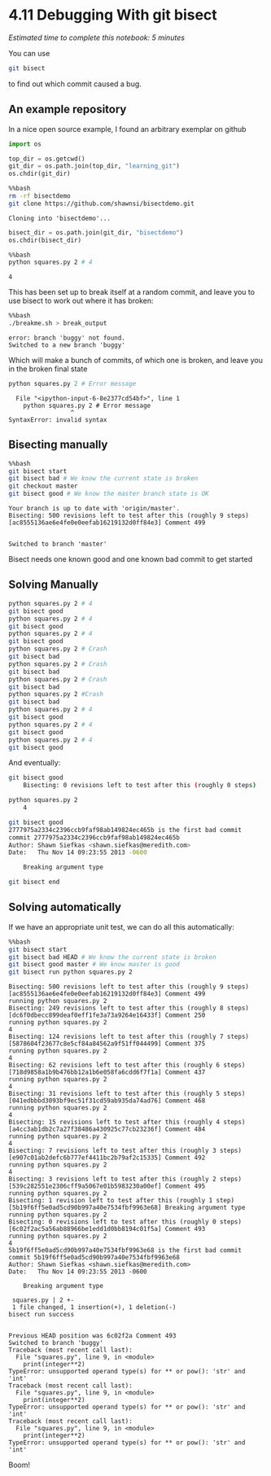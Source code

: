 # 4.11 Debugging With git bisect


*Estimated time to complete this notebook: 5 minutes*

You can use

``` bash
git bisect
```

to find out which commit caused a bug.

## An example repository

In a nice open source example, I found an arbitrary exemplar on github


```python
import os

top_dir = os.getcwd()
git_dir = os.path.join(top_dir, "learning_git")
os.chdir(git_dir)
```


```bash
%%bash
rm -rf bisectdemo
git clone https://github.com/shawnsi/bisectdemo.git
```

    Cloning into 'bisectdemo'...



```python
bisect_dir = os.path.join(git_dir, "bisectdemo")
os.chdir(bisect_dir)
```


```bash
%%bash
python squares.py 2 # 4
```

    4


This has been set up to break itself at a random commit, and leave you to use
bisect to work out where it has broken:


```bash
%%bash
./breakme.sh > break_output
```

    error: branch 'buggy' not found.
    Switched to a new branch 'buggy'


Which will make a bunch of commits, of which one is broken, and leave you in the broken final state


```python
python squares.py 2 # Error message
```


      File "<ipython-input-6-8e2377cd54bf>", line 1
        python squares.py 2 # Error message
                     ^
    SyntaxError: invalid syntax



## Bisecting manually


```bash
%%bash
git bisect start
git bisect bad # We know the current state is broken
git checkout master
git bisect good # We know the master branch state is OK
```

    Your branch is up to date with 'origin/master'.
    Bisecting: 500 revisions left to test after this (roughly 9 steps)
    [ac8555136ae6e4fe0e0eefab16219132d0ff84e3] Comment 499


    Switched to branch 'master'


Bisect needs one known good and one known bad commit to get started

## Solving Manually

``` bash
python squares.py 2 # 4
git bisect good
python squares.py 2 # 4
git bisect good
python squares.py 2 # 4
git bisect good
python squares.py 2 # Crash
git bisect bad
python squares.py 2 # Crash
git bisect bad
python squares.py 2 # Crash
git bisect bad
python squares.py 2 #Crash
git bisect bad
python squares.py 2 # 4
git bisect good
python squares.py 2 # 4
git bisect good
python squares.py 2 # 4
git bisect good
```


And eventually:

``` bash
git bisect good
    Bisecting: 0 revisions left to test after this (roughly 0 steps)

python squares.py 2
    4

git bisect good
2777975a2334c2396ccb9faf98ab149824ec465b is the first bad commit
commit 2777975a2334c2396ccb9faf98ab149824ec465b
Author: Shawn Siefkas <shawn.siefkas@meredith.com>
Date:   Thu Nov 14 09:23:55 2013 -0600

    Breaking argument type

```

``` bash
git bisect end
```

## Solving automatically

If we have an appropriate unit test, we can do all this automatically:


```bash
%%bash
git bisect start
git bisect bad HEAD # We know the current state is broken
git bisect good master # We know master is good
git bisect run python squares.py 2
```

    Bisecting: 500 revisions left to test after this (roughly 9 steps)
    [ac8555136ae6e4fe0e0eefab16219132d0ff84e3] Comment 499
    running python squares.py 2
    Bisecting: 249 revisions left to test after this (roughly 8 steps)
    [dc6f0dbecc899deaf0eff1fe3a73a9264e16433f] Comment 250
    running python squares.py 2
    4
    Bisecting: 124 revisions left to test after this (roughly 7 steps)
    [5878604f23677c8e5cf84a84562a9f51ff044499] Comment 375
    running python squares.py 2
    4
    Bisecting: 62 revisions left to test after this (roughly 6 steps)
    [718d9858a1b9b476bb12a1b6e058fa6cdd6f7f1a] Comment 437
    running python squares.py 2
    4
    Bisecting: 31 revisions left to test after this (roughly 5 steps)
    [041edbbbd3093bf9ec51f31cd59ab935da74ad76] Comment 468
    running python squares.py 2
    4
    Bisecting: 15 revisions left to test after this (roughly 4 steps)
    [a4cc3ab1db2c7a27f38486a430925c77cb23236f] Comment 484
    running python squares.py 2
    4
    Bisecting: 7 revisions left to test after this (roughly 3 steps)
    [e907c01ab2defc6b777ef4411bc2b79af2c15335] Comment 492
    running python squares.py 2
    4
    Bisecting: 3 revisions left to test after this (roughly 2 steps)
    [539c282551e2306cff9a5067e01b5983230a00ef] Comment 495
    running python squares.py 2
    Bisecting: 1 revision left to test after this (roughly 1 step)
    [5b19f6ff5e0ad5cd90b997a40e7534fbf9963e68] Breaking argument type
    running python squares.py 2
    Bisecting: 0 revisions left to test after this (roughly 0 steps)
    [6c02f2ac5a56ab88966be1edd1d0bb8194c01f5a] Comment 493
    running python squares.py 2
    4
    5b19f6ff5e0ad5cd90b997a40e7534fbf9963e68 is the first bad commit
    commit 5b19f6ff5e0ad5cd90b997a40e7534fbf9963e68
    Author: Shawn Siefkas <shawn.siefkas@meredith.com>
    Date:   Thu Nov 14 09:23:55 2013 -0600
    
        Breaking argument type
    
     squares.py | 2 +-
     1 file changed, 1 insertion(+), 1 deletion(-)
    bisect run success


    Previous HEAD position was 6c02f2a Comment 493
    Switched to branch 'buggy'
    Traceback (most recent call last):
      File "squares.py", line 9, in <module>
        print(integer**2)
    TypeError: unsupported operand type(s) for ** or pow(): 'str' and 'int'
    Traceback (most recent call last):
      File "squares.py", line 9, in <module>
        print(integer**2)
    TypeError: unsupported operand type(s) for ** or pow(): 'str' and 'int'
    Traceback (most recent call last):
      File "squares.py", line 9, in <module>
        print(integer**2)
    TypeError: unsupported operand type(s) for ** or pow(): 'str' and 'int'


Boom!
